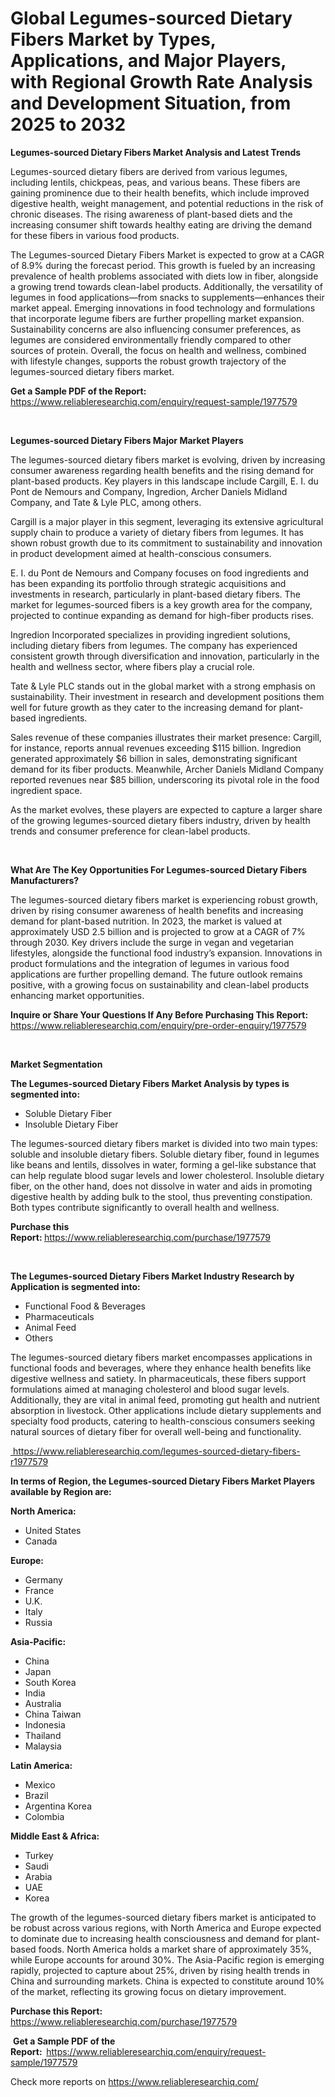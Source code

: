 <p><h1>Global Legumes-sourced Dietary Fibers Market by Types, Applications, and Major Players, with Regional Growth Rate Analysis and Development Situation, from 2025 to 2032</h1></p><p><strong>Legumes-sourced Dietary Fibers Market Analysis and Latest Trends</strong></p>
<p><p>Legumes-sourced dietary fibers are derived from various legumes, including lentils, chickpeas, peas, and various beans. These fibers are gaining prominence due to their health benefits, which include improved digestive health, weight management, and potential reductions in the risk of chronic diseases. The rising awareness of plant-based diets and the increasing consumer shift towards healthy eating are driving the demand for these fibers in various food products.</p><p>The Legumes-sourced Dietary Fibers Market is expected to grow at a CAGR of 8.9% during the forecast period. This growth is fueled by an increasing prevalence of health problems associated with diets low in fiber, alongside a growing trend towards clean-label products. Additionally, the versatility of legumes in food applications—from snacks to supplements—enhances their market appeal. Emerging innovations in food technology and formulations that incorporate legume fibers are further propelling market expansion. Sustainability concerns are also influencing consumer preferences, as legumes are considered environmentally friendly compared to other sources of protein. Overall, the focus on health and wellness, combined with lifestyle changes, supports the robust growth trajectory of the legumes-sourced dietary fibers market.</p></p>
<p><strong>Get a Sample PDF of the Report:&nbsp;</strong> <a href="https://www.reliableresearchiq.com/enquiry/request-sample/1977579?utm_campaign=2268&utm_medium=2&utm_source=Github&utm_content=ia&utm_term=15022025&utm_id=legumes-sourced-dietary-fibers">https://www.reliableresearchiq.com/enquiry/request-sample/1977579</a></p>
<p>&nbsp;</p>
<p><strong>Legumes-sourced Dietary Fibers Major Market Players</strong></p>
<p><p>The legumes-sourced dietary fibers market is evolving, driven by increasing consumer awareness regarding health benefits and the rising demand for plant-based products. Key players in this landscape include Cargill, E. I. du Pont de Nemours and Company, Ingredion, Archer Daniels Midland Company, and Tate & Lyle PLC, among others.</p><p>Cargill is a major player in this segment, leveraging its extensive agricultural supply chain to produce a variety of dietary fibers from legumes. It has shown robust growth due to its commitment to sustainability and innovation in product development aimed at health-conscious consumers.</p><p>E. I. du Pont de Nemours and Company focuses on food ingredients and has been expanding its portfolio through strategic acquisitions and investments in research, particularly in plant-based dietary fibers. The market for legumes-sourced fibers is a key growth area for the company, projected to continue expanding as demand for high-fiber products rises.</p><p>Ingredion Incorporated specializes in providing ingredient solutions, including dietary fibers from legumes. The company has experienced consistent growth through diversification and innovation, particularly in the health and wellness sector, where fibers play a crucial role.</p><p>Tate & Lyle PLC stands out in the global market with a strong emphasis on sustainability. Their investment in research and development positions them well for future growth as they cater to the increasing demand for plant-based ingredients.</p><p>Sales revenue of these companies illustrates their market presence: Cargill, for instance, reports annual revenues exceeding $115 billion. Ingredion generated approximately $6 billion in sales, demonstrating significant demand for its fiber products. Meanwhile, Archer Daniels Midland Company reported revenues near $85 billion, underscoring its pivotal role in the food ingredient space. </p><p>As the market evolves, these players are expected to capture a larger share of the growing legumes-sourced dietary fibers industry, driven by health trends and consumer preference for clean-label products.</p></p>
<p>&nbsp;</p>
<p><strong>What Are The Key Opportunities For Legumes-sourced Dietary Fibers Manufacturers?</strong></p>
<p><p>The legumes-sourced dietary fibers market is experiencing robust growth, driven by rising consumer awareness of health benefits and increasing demand for plant-based nutrition. In 2023, the market is valued at approximately USD 2.5 billion and is projected to grow at a CAGR of 7% through 2030. Key drivers include the surge in vegan and vegetarian lifestyles, alongside the functional food industry’s expansion. Innovations in product formulations and the integration of legumes in various food applications are further propelling demand. The future outlook remains positive, with a growing focus on sustainability and clean-label products enhancing market opportunities.</p></p>
<p><strong>Inquire or Share Your Questions If Any Before Purchasing This Report:</strong> <a href="https://www.reliableresearchiq.com/enquiry/pre-order-enquiry/1977579?utm_campaign=2268&utm_medium=2&utm_source=Github&utm_content=ia&utm_term=15022025&utm_id=legumes-sourced-dietary-fibers">https://www.reliableresearchiq.com/enquiry/pre-order-enquiry/1977579</a></p>
<p>&nbsp;</p>
<p><strong>Market Segmentation</strong></p>
<p><strong>The Legumes-sourced Dietary Fibers Market Analysis by types is segmented into:</strong></p>
<p><ul><li>Soluble Dietary Fiber</li><li>Insoluble Dietary Fiber</li></ul></p>
<p><p>The legumes-sourced dietary fibers market is divided into two main types: soluble and insoluble dietary fibers. Soluble dietary fiber, found in legumes like beans and lentils, dissolves in water, forming a gel-like substance that can help regulate blood sugar levels and lower cholesterol. Insoluble dietary fiber, on the other hand, does not dissolve in water and aids in promoting digestive health by adding bulk to the stool, thus preventing constipation. Both types contribute significantly to overall health and wellness.</p></p>
<p><strong>Purchase this Report:&nbsp;</strong><a href="https://www.reliableresearchiq.com/purchase/1977579?utm_campaign=2268&utm_medium=2&utm_source=Github&utm_content=ia&utm_term=15022025&utm_id=legumes-sourced-dietary-fibers">https://www.reliableresearchiq.com/purchase/1977579</a></p>
<p>&nbsp;</p>
<p><strong>The Legumes-sourced Dietary Fibers Market Industry Research by Application is segmented into:</strong></p>
<p><ul><li>Functional Food & Beverages</li><li>Pharmaceuticals</li><li>Animal Feed</li><li>Others</li></ul></p>
<p><p>The legumes-sourced dietary fibers market encompasses applications in functional foods and beverages, where they enhance health benefits like digestive wellness and satiety. In pharmaceuticals, these fibers support formulations aimed at managing cholesterol and blood sugar levels. Additionally, they are vital in animal feed, promoting gut health and nutrient absorption in livestock. Other applications include dietary supplements and specialty food products, catering to health-conscious consumers seeking natural sources of dietary fiber for overall well-being and functionality.</p></p>
<p><a href="https://www.reliableresearchiq.com/legumes-sourced-dietary-fibers-r1977579?utm_campaign=2268&utm_medium=2&utm_source=Github&utm_content=ia&utm_term=15022025&utm_id=legumes-sourced-dietary-fibers">&nbsp;https://www.reliableresearchiq.com/legumes-sourced-dietary-fibers-r1977579</a></p>
<p><strong>In terms of Region, the Legumes-sourced Dietary Fibers Market Players available by Region are:</strong></p>
<p>
    <p> <strong> North America: </strong>
        <ul>
            <li>United States</li>
            <li>Canada</li>
        </ul>
        </p> 
    <p> <strong> Europe: </strong>
        <ul>
            <li>Germany</li>
            <li>France</li>
            <li>U.K.</li>
            <li>Italy</li>
            <li>Russia</li>
        </ul>
        </p> 
    <p> <strong> Asia-Pacific: </strong>
        <ul>
            <li>China</li>
            <li>Japan</li>
            <li>South Korea</li>
            <li>India</li>
            <li>Australia</li>
            <li>China Taiwan</li>
            <li>Indonesia</li>
            <li>Thailand</li>
            <li>Malaysia</li>
        </ul>
        </p> 
    <p> <strong> Latin America: </strong>
        <ul>
            <li>Mexico</li>
            <li>Brazil</li>
            <li>Argentina Korea</li>
            <li>Colombia</li>
        </ul>
        </p> 
    <p> <strong> Middle East & Africa: </strong>
        <ul>
            <li>Turkey</li>
            <li>Saudi</li>
            <li>Arabia</li>
            <li>UAE</li>
            <li>Korea</li>
        </ul>
    </p>
    </p>
<p><p>The growth of the legumes-sourced dietary fibers market is anticipated to be robust across various regions, with North America and Europe expected to dominate due to increasing health consciousness and demand for plant-based foods. North America holds a market share of approximately 35%, while Europe accounts for around 30%. The Asia-Pacific region is emerging rapidly, projected to capture about 25%, driven by rising health trends in China and surrounding markets. China is expected to constitute around 10% of the market, reflecting its growing focus on dietary improvement.</p></p>
<p><strong>Purchase this Report: </strong><a href="https://www.reliableresearchiq.com/purchase/1977579?utm_campaign=2268&utm_medium=2&utm_source=Github&utm_content=ia&utm_term=15022025&utm_id=legumes-sourced-dietary-fibers">https://www.reliableresearchiq.com/purchase/1977579</a></p>
<p>&nbsp;<strong>Get a Sample PDF of the Report:&nbsp;&nbsp;</strong><a href="https://www.reliableresearchiq.com/enquiry/request-sample/1977579?utm_campaign=2268&utm_medium=2&utm_source=Github&utm_content=ia&utm_term=15022025&utm_id=legumes-sourced-dietary-fibers">https://www.reliableresearchiq.com/enquiry/request-sample/1977579</a></p>
<p><strong></strong></p>
<p>Check more reports on <a href="https://www.reliableresearchiq.com/?utm_campaign=2268&utm_medium=2&utm_source=Github&utm_content=ia&utm_term=15022025&utm_id=legumes-sourced-dietary-fibers">https://www.reliableresearchiq.com/</a></p>